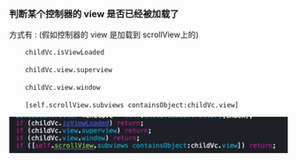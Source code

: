 ### 判断某个控制器的 view 是否已经被加载了
方式有 :
(假如控制器的 view 是加载到 scrollView上的)
```objc
    childVc.isViewLoaded

    childVc.view.superview

    childVc.view.window

    [self.scrollView.subviews containsObject:childVc.view]
```

*![显示图片](../images/08-1.jpg)*
